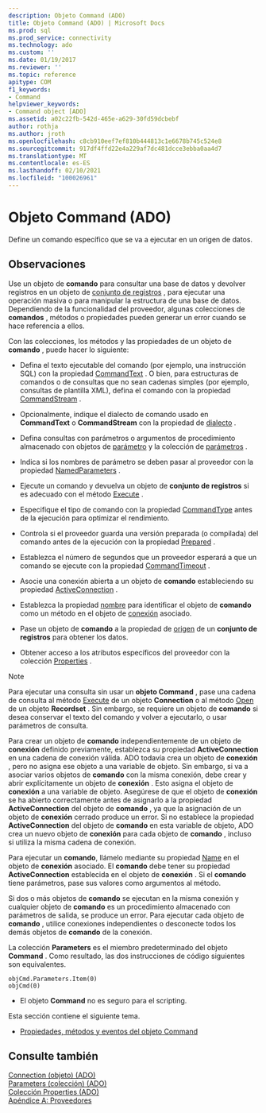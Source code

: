 ```yaml
---
description: Objeto Command (ADO)
title: Objeto Command (ADO) | Microsoft Docs
ms.prod: sql
ms.prod_service: connectivity
ms.technology: ado
ms.custom: ''
ms.date: 01/19/2017
ms.reviewer: ''
ms.topic: reference
apitype: COM
f1_keywords:
- Command
helpviewer_keywords:
- Command object [ADO]
ms.assetid: a02c22fb-542d-465e-a629-30fd59dcbebf
author: rothja
ms.author: jroth
ms.openlocfilehash: c8cb910eef7ef810b444813c1e6678b745c524e8
ms.sourcegitcommit: 917df4ffd22e4a229af7dc481dcce3ebba0aa4d7
ms.translationtype: MT
ms.contentlocale: es-ES
ms.lasthandoff: 02/10/2021
ms.locfileid: "100026961"
---
```

# <a name="command-object-ado"></a>Objeto Command (ADO)
Define un comando específico que se va a ejecutar en un origen de datos.  
  
## <a name="remarks"></a>Observaciones  
 Use un objeto de **comando** para consultar una base de datos y devolver registros en un objeto de [conjunto de registros](./recordset-object-ado.md) , para ejecutar una operación masiva o para manipular la estructura de una base de datos. Dependiendo de la funcionalidad del proveedor, algunas colecciones de **comandos** , métodos o propiedades pueden generar un error cuando se hace referencia a ellos.  
  
 Con las colecciones, los métodos y las propiedades de un objeto de **comando** , puede hacer lo siguiente:  
  
-   Defina el texto ejecutable del comando (por ejemplo, una instrucción SQL) con la propiedad [CommandText](./commandtext-property-ado.md) . O bien, para estructuras de comandos o de consultas que no sean cadenas simples (por ejemplo, consultas de plantilla XML), defina el comando con la propiedad [CommandStream](./commandstream-property-ado.md) .  
  
-   Opcionalmente, indique el dialecto de comando usado en **CommandText** o **CommandStream** con la propiedad de [dialecto](./dialect-property.md) .  
  
-   Defina consultas con parámetros o argumentos de procedimiento almacenado con objetos de [parámetro](./parameter-object.md) y la colección de [parámetros](./parameters-collection-ado.md) .  
  
-   Indica si los nombres de parámetro se deben pasar al proveedor con la propiedad [NamedParameters](./namedparameters-property-ado.md) .  
  
-   Ejecute un comando y devuelva un objeto de **conjunto de registros** si es adecuado con el método [Execute](./execute-method-ado-command.md) .  
  
-   Especifique el tipo de comando con la propiedad [CommandType](./commandtype-property-ado.md) antes de la ejecución para optimizar el rendimiento.  
  
-   Controla si el proveedor guarda una versión preparada (o compilada) del comando antes de la ejecución con la propiedad [Prepared](./prepared-property-ado.md) .  
  
-   Establezca el número de segundos que un proveedor esperará a que un comando se ejecute con la propiedad [CommandTimeout](./commandtimeout-property-ado.md) .  
  
-   Asocie una conexión abierta a un objeto de **comando** estableciendo su propiedad [ActiveConnection](./activeconnection-property-ado.md) .  
  
-   Establezca la propiedad [nombre](./name-property-ado.md) para identificar el objeto de **comando** como un método en el objeto de [conexión](./connection-object-ado.md) asociado.  
  
-   Pase un objeto de **comando** a la propiedad de [origen](./source-property-ado-recordset.md) de un **conjunto de registros** para obtener los datos.  
  
-   Obtener acceso a los atributos específicos del proveedor con la colección [Properties](./properties-collection-ado.md) .  
  
> [!NOTE]
>  Para ejecutar una consulta sin usar un **objeto Command** , pase una cadena de consulta al método [Execute](./execute-method-ado-connection.md) de un objeto **Connection** o al método [Open](./open-method-ado-recordset.md) de un objeto **Recordset** . Sin embargo, se requiere un objeto de **comando** si desea conservar el texto del comando y volver a ejecutarlo, o usar parámetros de consulta.  
  
 Para crear un objeto de **comando** independientemente de un objeto de **conexión** definido previamente, establezca su propiedad **ActiveConnection** en una cadena de conexión válida. ADO todavía crea un objeto de **conexión** , pero no asigna ese objeto a una variable de objeto. Sin embargo, si va a asociar varios objetos de **comando** con la misma conexión, debe crear y abrir explícitamente un objeto de **conexión** . Esto asigna el objeto de **conexión** a una variable de objeto. Asegúrese de que el objeto de **conexión** se ha abierto correctamente antes de asignarlo a la propiedad **ActiveConnection** del objeto de **comando** , ya que la asignación de un objeto de **conexión** cerrado produce un error. Si no establece la propiedad **ActiveConnection** del objeto de **comando** en esta variable de objeto, ADO crea un nuevo objeto de **conexión** para cada objeto de **comando** , incluso si utiliza la misma cadena de conexión.  
  
 Para ejecutar un **comando**, llámelo mediante su propiedad [Name](./name-property-ado.md) en el objeto de **conexión** asociado. El **comando** debe tener su propiedad **ActiveConnection** establecida en el objeto de **conexión** . Si el **comando** tiene parámetros, pase sus valores como argumentos al método.  
  
 Si dos o más objetos de **comando** se ejecutan en la misma conexión y cualquier objeto de **comando** es un procedimiento almacenado con parámetros de salida, se produce un error. Para ejecutar cada objeto de **comando** , utilice conexiones independientes o desconecte todos los demás objetos de **comando** de la conexión.  
  
 La colección **Parameters** es el miembro predeterminado del objeto **Command** . Como resultado, las dos instrucciones de código siguientes son equivalentes.  
  
```  
objCmd.Parameters.Item(0)  
objCmd(0)  
```  
  
-   El objeto **Command** no es seguro para el scripting.  
  
 Esta sección contiene el siguiente tema.  
  
-   [Propiedades, métodos y eventos del objeto Command](./command-object-properties-methods-and-events.md)  
  
## <a name="see-also"></a>Consulte también  
 [Connection (objeto) (ADO)](./connection-object-ado.md)   
 [Parameters (colección) (ADO)](./parameters-collection-ado.md)   
 [Colección Properties (ADO)](./properties-collection-ado.md)   
 [Apéndice A: Proveedores](../../guide/appendixes/appendix-a-providers.md)